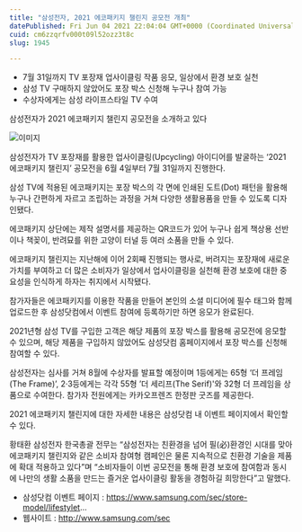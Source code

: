 ```yaml
---
title: "삼성전자, 2021 에코패키지 챌린지 공모전 개최"
datePublished: Fri Jun 04 2021 22:04:04 GMT+0000 (Coordinated Universal Time)
cuid: cm6zzqrfv000t09l52ozz3t8c
slug: 1945

---
```



- 7월 31일까지 TV 포장재 업사이클링 작품 응모, 일상에서 환경 보호 실천
- 삼성 TV 구매하지 않았어도 포장 박스 신청해 누구나 참여 가능
- 수상자에게는 삼성 라이프스타일 TV 수여

삼성전자가 2021 에코패키지 챌린지 공모전을 소개하고 있다

![이미지](https://cdn.hashnode.com/res/hashnode/image/upload/v1739248653563/3daf7328-5597-485d-9a72-e1def11c4a46.jpeg)

삼성전자가 TV 포장재를 활용한 업사이클링(Upcycling) 아이디어를 발굴하는 ‘2021 에코패키지 챌린지’ 공모전을 6월 4일부터 7월 31일까지 진행한다.

삼성 TV에 적용된 에코패키지는 포장 박스의 각 면에 인쇄된 도트(Dot) 패턴을 활용해 누구나 간편하게 자르고 조립하는 과정을 거쳐 다양한 생활용품을 만들 수 있도록 디자인됐다.

에코패키지 상단에는 제작 설명서를 제공하는 QR코드가 있어 누구나 쉽게 책상용 선반이나 책꽂이, 반려묘를 위한 고양이 터널 등 여러 소품을 만들 수 있다.

에코패키지 챌린지는 지난해에 이어 2회째 진행되는 행사로, 버려지는 포장재에 새로운 가치를 부여하고 더 많은 소비자가 일상에서 업사이클링을 실천해 환경 보호에 대한 중요성을 인식하게 하자는 취지에서 시작됐다.

참가자들은 에코패키지를 이용한 작품을 만들어 본인의 소셜 미디어에 필수 태그와 함께 업로드한 후 삼성닷컴에서 이벤트 참여에 등록하기만 하면 응모가 완료된다.

2021년형 삼성 TV를 구입한 고객은 해당 제품의 포장 박스를 활용해 공모전에 응모할 수 있으며, 해당 제품을 구입하지 않았어도 삼성닷컴 홈페이지에서 포장 박스를 신청해 참여할 수 있다.

삼성전자는 심사를 거쳐 8월에 수상자를 발표할 예정이며 1등에게는 65형 ‘더 프레임(The Frame)’, 2·3등에게는 각각 55형 ’더 세리프(The Serif)'와 32형 더 프레임을 상품으로 수여한다. 참가자 전원에게는 카카오프렌즈 한정판 굿즈를 제공한다.

2021 에코패키지 챌린지에 대한 자세한 내용은 삼성닷컴 내 이벤트 페이지에서 확인할 수 있다.

황태환 삼성전자 한국총괄 전무는 “삼성전자는 친환경을 넘어 필(必)환경인 시대를 맞아 에코패키지 챌린지와 같은 소비자 참여형 캠페인은 물론 지속적으로 친환경 기술을 제품에 확대 적용하고 있다”며 “소비자들이 이번 공모전을 통해 환경 보호에 참여함과 동시에 나만의 생활 소품을 만드는 즐거운 업사이클링 활동을 경험하길 희망한다”고 말했다.

- 삼성닷컴 이벤트 페이지 : https://www.samsung.com/sec/store-model/lifestylet...
- 웹사이트 : http://www.samsung.com/sec